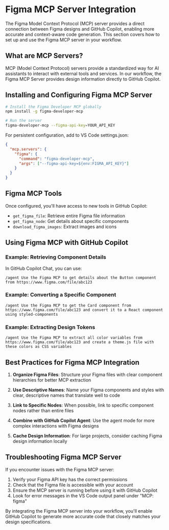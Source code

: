 # Figma MCP Server Integration

The Figma Model Context Protocol (MCP) server provides a direct connection between Figma designs and GitHub Copilot, enabling more accurate and context-aware code generation. This section covers how to set up and use the Figma MCP server in your workflow.

## What are MCP Servers?

MCP (Model Context Protocol) servers provide a standardized way for AI assistants to interact with external tools and services. In our workflow, the Figma MCP Server provides design information directly to GitHub Copilot.

## Installing and Configuring Figma MCP Server

```bash
# Install the Figma Developer MCP globally
npm install -g figma-developer-mcp

# Run the server
figma-developer-mcp --figma-api-key=YOUR_API_KEY
```

For persistent configuration, add to VS Code settings.json:

```json
{
  "mcp.servers": {
    "figma": {
      "command": "figma-developer-mcp",
      "args": ["--figma-api-key=${env:FIGMA_API_KEY}"]
    }
  }
}
```

## Figma MCP Tools

Once configured, you'll have access to new tools in GitHub Copilot:

- `get_figma_file`: Retrieve entire Figma file information
- `get_figma_node`: Get details about specific components
- `download_figma_images`: Extract images and icons

## Using Figma MCP with GitHub Copilot

### Example: Retrieving Component Details

In GitHub Copilot Chat, you can use:

```
/agent Use the Figma MCP to get details about the Button component 
from https://www.figma.com/file/abc123
```

### Example: Converting a Specific Component

```
/agent Use the Figma MCP to get the Card component from 
https://www.figma.com/file/abc123 and convert it to a React component 
using styled-components
```

### Example: Extracting Design Tokens

```
/agent Use the Figma MCP to extract all color variables from 
https://www.figma.com/file/abc123 and create a theme.js file with 
these colors as CSS variables
```

## Best Practices for Figma MCP Integration

1. **Organize Figma Files**: Structure your Figma files with clear component hierarchies for better MCP extraction

2. **Use Descriptive Names**: Name your Figma components and styles with clear, descriptive names that translate well to code

3. **Link to Specific Nodes**: When possible, link to specific component nodes rather than entire files

4. **Combine with GitHub Copilot Agent**: Use the agent mode for more complex interactions with Figma designs

5. **Cache Design Information**: For large projects, consider caching Figma design information locally

## Troubleshooting Figma MCP Server

If you encounter issues with the Figma MCP server:

1. Verify your Figma API key has the correct permissions
2. Check that the Figma file is accessible with your account
3. Ensure the MCP server is running before using it with GitHub Copilot
4. Look for error messages in the VS Code output panel under "MCP: figma"

By integrating the Figma MCP server into your workflow, you'll enable GitHub Copilot to generate more accurate code that closely matches your design specifications.
